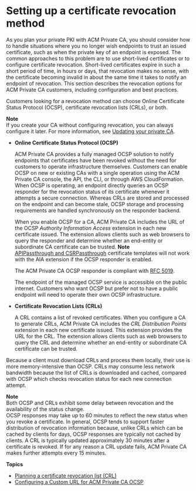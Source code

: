 # Setting up a certificate revocation method<a name="revocation-setup"></a>

As you plan your private PKI with ACM Private CA, you should consider how to handle situations where you no longer wish endpoints to trust an issued certificate, such as when the private key of an endpoint is exposed\. The common approaches to this problem are to use short\-lived certificates or to configure certificate revocation\. Short\-lived certificates expire in such a short period of time, in hours or days, that revocation makes no sense, with the certificate becoming invalid in about the same time it takes to notify an endpoint of revocation\. This section describes the revocation options for ACM Private CA customers, including configuration and best practices\.

Customers looking for a revocation method can choose Online Certificate Status Protocol \(OCSP\), certificate revocation lists \(CRLs\), or both\.

**Note**  
If you create your CA without configuring revocation, you can always configure it later\. For more information, see [Updating your private CA](PCAUpdateCA.md)\. 
+ **Online Certificate Status Protocol \(OCSP\)**

  ACM Private CA provides a fully managed OCSP solution to notify endpoints that certificates have been revoked without the need for customers to operate infrastructure themselves\. Customers can enable OCSP on new or existing CAs with a single operation using the ACM Private CA console, the API, the CLI, or through AWS CloudFormation\. When OCSP is operating, an endpoint directly queries an OCSP responder for the revocation status of its certificate whenever it attempts a secure connection\. Whereas CRLs are stored and processed on the endpoint and can become stale, OCSP storage and processing requirements are handled synchronously on the responder backend\.

  When you enable OCSP for a CA, ACM Private CA includes the URL of the OCSP *Authority Information Access* extension in each new certificate issued\. The extension allows clients such as web browsers to query the responder and determine whether an end\-entity or subordinate CA certificate can be trusted\.
**Note**  
[APIPassthrough and CSRPassthrough](https://docs.aws.amazon.com/acm-pca/latest/userguide/UsingTemplates.html#template-varieties) certificate templates will not work with the AIA extension if the OCSP responder is enabled\.

  The ACM Private CA OCSP responder is compliant with [RFC 5019](https://tools.ietf.org/html/rfc5019)\.

  The endpoint of the managed OCSP service is accessible on the public internet\. Customers who want OCSP but prefer not to have a public endpoint will need to operate their own OCSP infrastructure\.
+ **Certificate Revocation Lists \(CRLs\)**

  A CRL contains a list of revoked certificates\. When you configure a CA to generate CRLs, ACM Private CA includes the *CRL Distribution Points* extension in each new certificate issued\. This extension provides the URL for the CRL\. The extension allows clients such as web browsers to query the CRL and determine whether an end\-entity or subordinate CA certificate can be trusted\. 

Because a client must download CRLs and process them locally, their use is more memory\-intensive than OCSP\. CRLs may consume less network bandwidth because the list of CRLs is downloaded and cached, compared with OCSP which checks revocation status for each new connection attempt\.

**Note**  
Both OCSP and CRLs exhibit some delay between revocation and the availability of the status change\.  
OCSP responses may take up to 60 minutes to reflect the new status when you revoke a certificate\. In general, OCSP tends to support faster distribution of revocation information because, unlike CRLs which can be cached by clients for days, OCSP responses are typically not cached by clients\.
A CRL is typically updated approximately 30 minutes after a certificate is revoked\. If for any reason a CRL update fails, ACM Private CA makes further attempts every 15 minutes\.

**Topics**
+ [Planning a certificate revocation list \(CRL\)](crl-planning.md)
+ [Configuring a Custom URL for ACM Private CA OCSP](ocsp-customize.md)